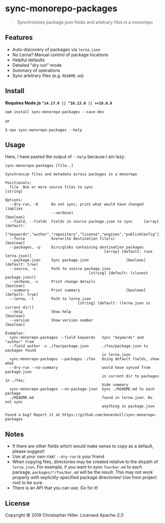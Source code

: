 # sync-monorepo-packages

> Synchronizes package.json fields and arbitrary files in a monorepo

## Features

- Auto-discovery of packages via `lerna.json`
- No Lerna? Manual control of package locations
- Helpful defaults
- Detailed "dry run" mode
- Summary of operations
- Sync arbitrary files (e.g. `README.md`)

## Install

**Requires Node.js `^14.17.0 || ^16.13.0 || >=18.0.0`**

```shell
npm install sync-monorepo-packages --save-dev
```

_or_

```shell
$ npx sync-monorepo-packages --help
```

## Usage

Here, I have pasted the output of `--help` because I am lazy:

```plain
sync-monorepo-packages [file..]

Synchronize files and metadata across packages in a monorepo

Positionals:
  file  One or more source files to sync                                [string]

Options:
  --dry-run, -D      Do not sync; print what would have changed (implies
                     --verbose)                                        [boolean]
  --field, --fields  Fields in source package.json to sync     [array] [default:
         ["keywords","author","repository","license","engines","publishConfig"]]
  --force            Overwrite destination file(s)                     [boolean]
  --packages, -p     Dirs/globs containing destination packages
                                             [array] [default: (use lerna.json)]
  --package-json     Sync package.json                 [boolean] [default: true]
  --source, -s       Path to source package.json
                                      [string] [default: (closest package.json)]
  --verbose, -v      Print change details                              [boolean]
  --summary          Print summary                     [boolean] [default: true]
  --lerna, -l        Path to lerna.json
                                 [string] [default: (lerna.json in current dir)]
  --help             Show help                                         [boolean]
  --version          Show version number                               [boolean]

Examples:
  sync-monorepo-packages --field keywords   Sync "keywords" and "author" from
  --field author -s ./foo/package.json      ./foo/package.json to packages found
                                            in lerna.json
  sync-monorepo-packages --packages ./foo   Using default fields, show what
  --dry-run --no-summary                    would have synced from package.json
                                            in current dir to packages in ./foo;
                                            hide summary
  sync-monorepo-packages --no-package-json  Sync ./README.md to each package
  ./README.md                               found in lerna.json. Do not sync
                                            anything in package.json

Found a bug? Report it at https://github.com/boneskull/sync-monorepo-packages
```

## Notes

- If there are other fields which would make sense to copy as a default, please suggest!
- Use at your own risk! `--dry-run` is your friend
- When copying files, directories may be created relative to the dirpath of `lerna.json`. For example, if you want to sync `foo/bar.md` to each package, `packages/*/foo/bar.md` will be the result. This may not work properly with explicitly-specified package directories! Use from project root to be sure.
- There is an API that you can use. Go for it!

## License

Copyright © 2019 Christopher Hiller. Licensed Apache-2.0
